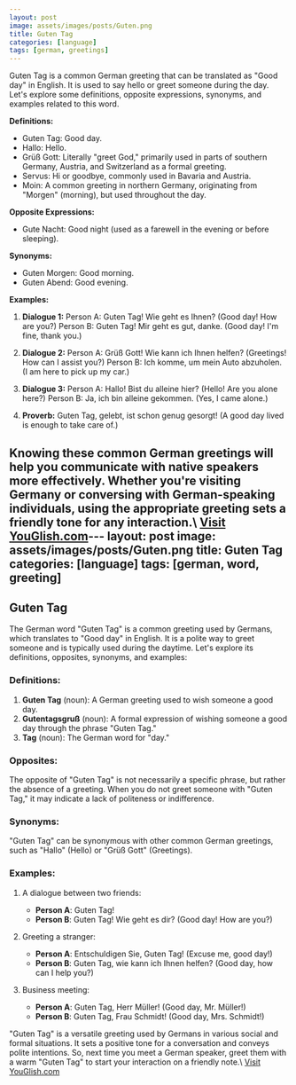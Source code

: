 ```yaml
---
layout: post
image: assets/images/posts/Guten.png
title: Guten Tag
categories: [language]
tags: [german, greetings]
---
```


Guten Tag is a common German greeting that can be translated as "Good day" in English. It is used to say hello or greet someone during the day. Let's explore some definitions, opposite expressions, synonyms, and examples related to this word.

**Definitions:**
- Guten Tag: Good day.
- Hallo: Hello.
- Grüß Gott: Literally "greet God," primarily used in parts of southern Germany, Austria, and Switzerland as a formal greeting.
- Servus: Hi or goodbye, commonly used in Bavaria and Austria.
- Moin: A common greeting in northern Germany, originating from "Morgen" (morning), but used throughout the day.

**Opposite Expressions:**
- Gute Nacht: Good night (used as a farewell in the evening or before sleeping).

**Synonyms:**
- Guten Morgen: Good morning.
- Guten Abend: Good evening.

**Examples:**
1. **Dialogue 1:**
Person A: Guten Tag! Wie geht es Ihnen? (Good day! How are you?)
Person B: Guten Tag! Mir geht es gut, danke. (Good day! I'm fine, thank you.)

2. **Dialogue 2:**
Person A: Grüß Gott! Wie kann ich Ihnen helfen? (Greetings! How can I assist you?)
Person B: Ich komme, um mein Auto abzuholen. (I am here to pick up my car.)

3. **Dialogue 3:**
Person A: Hallo! Bist du alleine hier? (Hello! Are you alone here?)
Person B: Ja, ich bin alleine gekommen. (Yes, I came alone.)

4. **Proverb:**
Guten Tag, gelebt, ist schon genug gesorgt! (A good day lived is enough to take care of.)

Knowing these common German greetings will help you communicate with native speakers more effectively. Whether you're visiting Germany or conversing with German-speaking individuals, using the appropriate greeting sets a friendly tone for any interaction.\ <a id="yg-widget-0" class="youglish-widget" data-query="Guten" data-lang="german" data-components="8412" data-auto-start="0" data-bkg-color="theme_light" data-title="How%20to%20pronounce%20Guten%20in%20German"  rel="nofollow" href="https://youglish.com">Visit YouGlish.com</a><script async src="https://youglish.com/public/emb/widget.js" charset="utf-8"></script>---
layout: post
image: assets/images/posts/Guten.png
title: Guten Tag
categories: [language]
tags: [german, word, greeting]
---

## Guten Tag

The German word "Guten Tag" is a common greeting used by Germans, which translates to "Good day" in English. It is a polite way to greet someone and is typically used during the daytime. Let's explore its definitions, opposites, synonyms, and examples:

### Definitions:

1. **Guten Tag** (noun): A German greeting used to wish someone a good day.
2. **Gutentagsgruß** (noun): A formal expression of wishing someone a good day through the phrase "Guten Tag."
3. **Tag** (noun): The German word for "day."

### Opposites:

The opposite of "Guten Tag" is not necessarily a specific phrase, but rather the absence of a greeting. When you do not greet someone with "Guten Tag," it may indicate a lack of politeness or indifference.

### Synonyms:

"Guten Tag" can be synonymous with other common German greetings, such as "Hallo" (Hello) or "Grüß Gott" (Greetings).

### Examples:

1. A dialogue between two friends:
   - **Person A**: Guten Tag!
   - **Person B**: Guten Tag! Wie geht es dir? (Good day! How are you?)

2. Greeting a stranger:
   - **Person A**: Entschuldigen Sie, Guten Tag! (Excuse me, good day!)
   - **Person B**: Guten Tag, wie kann ich Ihnen helfen? (Good day, how can I help you?)

3. Business meeting:
   - **Person A**: Guten Tag, Herr Müller! (Good day, Mr. Müller!)
   - **Person B**: Guten Tag, Frau Schmidt! (Good day, Mrs. Schmidt!)

"Guten Tag" is a versatile greeting used by Germans in various social and formal situations. It sets a positive tone for a conversation and conveys polite intentions. So, next time you meet a German speaker, greet them with a warm "Guten Tag" to start your interaction on a friendly note.\ <a id="yg-widget-0" class="youglish-widget" data-query="Guten" data-lang="german" data-components="8412" data-auto-start="0" data-bkg-color="theme_light" data-title="How%20to%20pronounce%20Guten%20in%20German"  rel="nofollow" href="https://youglish.com">Visit YouGlish.com</a><script async src="https://youglish.com/public/emb/widget.js" charset="utf-8"></script>